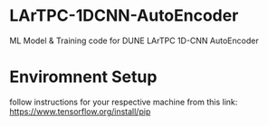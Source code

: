 # LArTPC-1DCNN-AutoEncoder
ML Model &amp; Training code for DUNE LArTPC 1D-CNN AutoEncoder

# Enviromnent Setup
follow instructions for your respective machine from this link: https://www.tensorflow.org/install/pip
